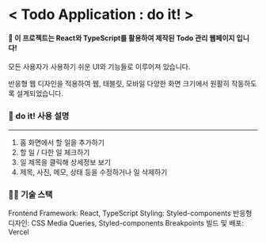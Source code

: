 # < Todo Application : do it! >

#### 📆 이 프로젝트는 React와 TypeScript를 활용하여 제작된 Todo 관리 웹페이지 입니다! 

모든 사용자가 사용하기 쉬운 UI와 기능들로 이루어져 있습니다.

반응형 웹 디자인을 적용하여 웹, 태블릿, 모바일 다양한 화면 크기에서 원활히 작동하도록 설계되었습니다. 


### 🧩 do it! 사용 설명
---
1. 홈 화면에서 할 일을 추가하기
2. 할 일 / 다한 일 체크하기
3. 일 제목을 클릭해 상세정보 보기
4. 제목, 사진, 메모, 상태 등을 수정하거나 일 삭제하기

### 👩‍💻 기술 스택
Frontend Framework: React, TypeScript
Styling: Styled-components
반응형 디자인: CSS Media Queries, Styled-components Breakpoints
빌드 및 배포: Vercel

